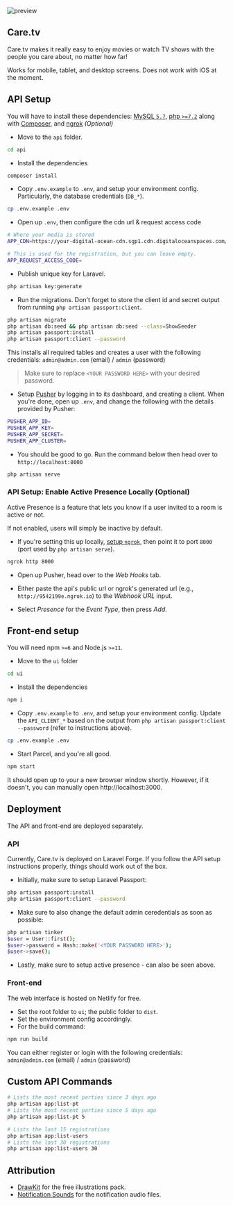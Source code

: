 ![preview](preview.png)
## Care.tv
Care.tv makes it really easy to enjoy movies or watch TV shows with the people you care about, no matter how far!

Works for mobile, tablet, and desktop screens. Does not work with iOS at the moment.

## API Setup
You will have to install these dependencies: [MySQL `5.7`](https://dev.mysql.com/downloads/mysql/5.7.html), [php `>=7.2`](https://thishosting.rocks/install-php-on-ubuntu/) along with [Composer](https://getcomposer.org/), and [ngrok](https://ngrok.com) _(Optional)_

- Move to the `api` folder.
```bash
cd api
```
- Install the dependencies
```bash
composer install
```

- Copy `.env.example` to `.env`, and setup your environment config. Particularly, the database credentials (`DB_*`).
```bash
cp .env.example .env
```

- Open up `.env`, then configure the cdn url & request access code
```bash
# Where your media is stored
APP_CDN=https://your-digital-ocean-cdn.sgp1.cdn.digitaloceanspaces.com/

# This is used for the registration, but you can leave empty.
APP_REQUEST_ACCESS_CODE=
```

- Publish unique key for Laravel.
```bash
php artisan key:generate
```

- Run the migrations. Don't forget to store the client id and secret output from running `php artisan passport:client`.
```bash
php artisan migrate
php artisan db:seed && php artisan db:seed --class=ShowSeeder
php artisan passport:install
php artisan passport:client --password
```

This installs all required tables and creates a user with the following credentials: `admin@admin.com` (email) / `admin` (password)

> Make sure to replace `<YOUR PASSWORD HERE>` with your desired password.

- Setup [Pusher](https://pusher.com/) by logging in to its dashboard, and creating a client. When you're done, open up `.env`, and change the following with the details provided by Pusher:
```bash
PUSHER_APP_ID=
PUSHER_APP_KEY=
PUSHER_APP_SECRET=
PUSHER_APP_CLUSTER=
```

- You should be good to go. Run the command below then head over to `http://localhost:8000`

```bash
php artisan serve
```

### API Setup: Enable Active Presence Locally (Optional)

Active Presence is a feature that lets you know if a user invited to a room is active or not.

If not enabled, users will simply be inactive by default.

- If you're setting this up locally, [setup `ngrok`](https://dashboard.ngrok.com/get-started), then point it to port `8000` (port used by `php artisan serve`).
```bash
ngrok http 8000
```

- Open up Pusher, head over to the _Web Hooks_ tab.

- Either paste the api's public url or ngrok's generated url (e.g., `http://9542199e.ngrok.io`) to the _Webhook URL_ input.

- Select _Presence_ for the _Event Type_, then press _Add_.

## Front-end setup
You will need npm `>=6` and Node.js `>=11`.

- Move to the `ui` folder
```bash
cd ui
```

- Install the dependencies
```bash
npm i
```

- Copy `.env.example` to `.env`, and setup your environment config. Update the `API_CLIENT_*` based on the output from `php artisan passport:client --password` (refer to instructions above).
```bash
cp .env.example .env
```

- Start Parcel, and you're all good.
```bash
npm start
```

It should open up to your a new browser window shortly. However, if it doesn't, you can manually open http://localhost:3000.

## Deployment
The API and front-end are deployed separately.

### API
Currently, Care.tv is deployed on Laravel Forge. If you follow the API setup instructions properly, things should work out of the box.

- Initially, make sure to setup Laravel Passport:

```bash
php artisan passport:install
php artisan passport:client --password
```

- Make sure to also change the default admin ceredentials as soon as possible:

```bash
php artisan tinker
$user = User::first();
$user->password = Hash::make('<YOUR PASSWORD HERE>');
$user->save();
```

- Lastly, make sure to setup active presence - can also be seen above.

### Front-end
The web interface is hosted on Netlify for free.
- Set the root folder to `ui`; the public folder to `dist`.
- Set the environment config accordingly.
- For the build command:
```bash
npm run build
```

You can either register or login with the following credentials: `admin@admin.com` (email) / `admin` (password)

## Custom API Commands
```bash
# Lists the most recent parties since 3 days ago
php artisan app:list-pt
# Lists the most recent parties since 5 days ago
php artisan app:list-pt 5

# Lists the last 15 registrations
php artisan app:list-users
# Lists the last 30 registrations
php artisan app:list-users 30
```

## Attribution
- [DrawKit](https://www.drawkit.io/illustrations/drawing-woman-colour) for the free illustrations pack.
- [Notification Sounds](https://notificationsounds.com/sound-effects) for the notification audio files.

